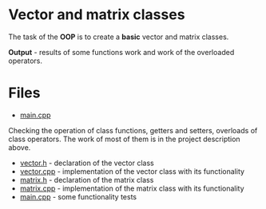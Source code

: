 # Vector and matrix classes

The task of the **OOP** is to create a **basic** vector and matrix classes. 

**Output** - results of some functions work and work of the overloaded operators.

# Files

* [main.cpp](https://github.com/EjenY-Poltavchiny/CPLUS-practice/new/main/Vector%7CMatrix%20classes)
 
Checking the operation of class functions, getters and setters, overloads of class operators. The work of most of them is in the project description above.

* [vector.h](https://github.com/EjenY-Poltavchiny/CPLUS-practice/new/main/Vector%7CMatrix%20classes/vector.h) - declaration of the vector class
* [vector.cpp](https://github.com/EjenY-Poltavchiny/CPLUS-practice/new/main/Vector%7CMatrix%20classes.vectorcpp) - implementation of the vector class with its functionality
* [matrix.h](https://github.com/EjenY-Poltavchiny/CPLUS-practice/new/main/Vector%7CMatrix%20classes/matrix.h) - declaration of the matrix class
* [matrix.cpp](https://github.com/EjenY-Poltavchiny/CPLUS-practice/new/main/Vector%7CMatrix%20classes/matrix.cpp) - implementation of the matrix class with its functionality
* [main.cpp](https://github.com/EjenY-Poltavchiny/CPLUS-practice/new/main/Vector%7CMatrix%20classes/main.cpp) - some functionality tests
